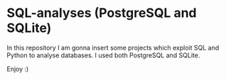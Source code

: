 # SQL-analyses (PostgreSQL and SQLite)

In this repository I am gonna insert some projects which exploit SQL and Python to analyse databases.
I used both PostgreSQL and SQLite.

Enjoy :)
